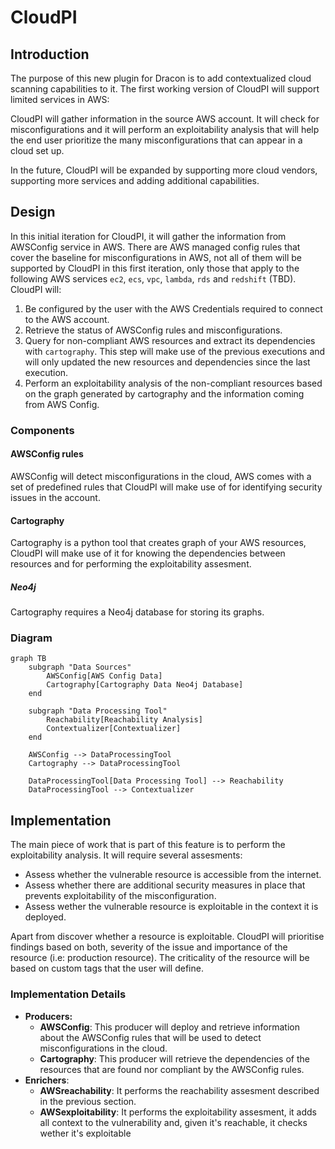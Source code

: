 # CloudPI

## Introduction

The purpose of this new plugin for Dracon is to add contextualized cloud scanning capabilities to it. The first working version of CloudPI will support limited services in AWS:

<add list of services that will be supported>

CloudPI will gather information in the source AWS account. It will check for misconfigurations and it will perform an exploitability analysis that will help the end user prioritize the many misconfigurations that can appear in a cloud set up.

In the future, CloudPI will be expanded by supporting more cloud vendors, supporting more services and adding additional capabilities.

## Design

In this initial iteration for CloudPI, it will gather the information from AWSConfig service in AWS. There are AWS managed config rules that cover the baseline for misconfigurations in AWS, not all of them will be supported by CloudPI in this first iteration, only those that apply to the following AWS services `ec2`, `ecs`, `vpc`, `lambda`, `rds` and `redshift` (TBD). CloudPI will:

1. Be configured by the user with the AWS Credentials required to connect to the AWS account.
2. Retrieve the status of AWSConfig rules and misconfigurations.
3. Query for non-compliant AWS resources and extract its dependencies with `cartography`. This step will make use of the previous executions and will only updated the new resources and dependencies since the last execution.
4. Perform an exploitability analysis of the non-compliant resources based on the graph generated by cartography and the information coming from AWS Config.

### Components

#### AWSConfig rules

AWSConfig will detect misconfigurations in the cloud, AWS comes with a set of predefined rules that CloudPI will make use of for identifying security issues in the account.

#### Cartography

Cartography is a python tool that creates graph of your AWS resources, CloudPI will make use of it for knowing the dependencies between resources and for performing the exploitability assesment.

##### Neo4j

Cartography requires a Neo4j database for storing its graphs.

### Diagram

```mermaid
graph TB
    subgraph "Data Sources"
        AWSConfig[AWS Config Data]
        Cartography[Cartography Data Neo4j Database]
    end

    subgraph "Data Processing Tool"
        Reachability[Reachability Analysis]
        Contextualizer[Contextualizer]
    end

    AWSConfig --> DataProcessingTool
    Cartography --> DataProcessingTool

    DataProcessingTool[Data Processing Tool] --> Reachability
    DataProcessingTool --> Contextualizer
```


## Implementation

The main piece of work that is part of this feature is to perform the exploitability analysis. It will require several assesments:

- Assess whether the vulnerable resource is accessible from the internet.
- Assess whether there are additional security measures in place that prevents exploitability of the misconfiguration.
- Assess wether the vulnerable resource is exploitable in the context it is deployed.

Apart from discover whether a resource is exploitable. CloudPI will prioritise findings based on both, severity of the issue and importance of the resource (i.e: production resource). The criticality of the resource will be based on custom tags that the user will define.

### Implementation Details

- **Producers:** 
  - **AWSConfig**: This producer will deploy and retrieve information about the AWSConfig rules that will be used to detect misconfigurations in the cloud.
  - **Cartography**: This producer will retrieve the dependencies of the resources that are found nor compliant by the AWSConfig rules.
- **Enrichers**:
  - **AWSreachability**: It performs the reachability assesment described in the previous section.
  - **AWSexploitability**: It performs the exploitability assesment, it adds all context to the vulnerability and, given it's reachable, it checks wether it's exploitable

<add iam policy with minimum permissions for CloudPI to work>
